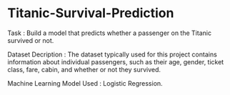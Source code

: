 # Titanic-Survival-Prediction

Task : Build a model that predicts whether a passenger on the Titanic survived or not.

Dataset Decription : The dataset typically used for this project contains information about individual passengers, such as their age, gender, ticket class, fare, cabin, and whether or not they survived.

Machine Learning Model Used : Logistic Regression.
